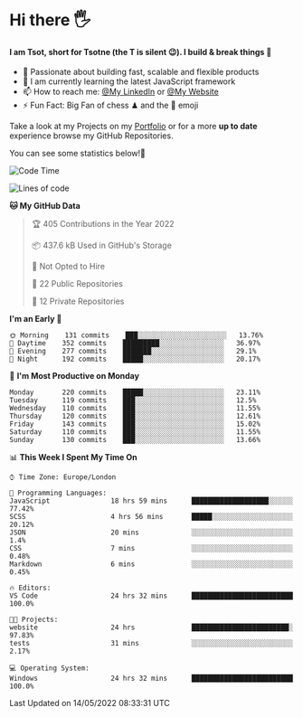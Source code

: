 # Hi there :raised_hand_with_fingers_splayed:
#### I am Tsot, short for Tsotne (the T is silent :wink:). I build & break things :space_invader:
- :telescope: Passionate about building fast, scalable and flexible products
- :seedling: I am currently learning the latest JavaScript framework 
- :mailbox: How to reach me: [@My LinkedIn](https://www.linkedin.com/in/tsotne-gvadzabia/) or [@My Website](https://tsotne.co.uk/contact)
- :zap: Fun Fact: Big Fan of chess ♟ and the 👾 emoji

Take a look at my Projects on my [Portfolio](https://tsotne.co.uk/) or for a more **up to date** experience browse my GitHub Repositories.

You can see some statistics below!:space_invader:
<!--START_SECTION:waka-->
![Code Time](http://img.shields.io/badge/Code%20Time-741%20hrs%2021%20mins-blue)

![Lines of code](https://img.shields.io/badge/From%20Hello%20World%20I%27ve%20Written-2%20Million%20lines%20of%20code-blue)

**🐱 My GitHub Data** 

> 🏆 405 Contributions in the Year 2022
 > 
> 📦 437.6 kB Used in GitHub's Storage 
 > 
> 🚫 Not Opted to Hire
 > 
> 📜 22 Public Repositories 
 > 
> 🔑 12 Private Repositories  
 > 
**I'm an Early 🐤** 

```text
🌞 Morning    131 commits    ███░░░░░░░░░░░░░░░░░░░░░░   13.76% 
🌆 Daytime    352 commits    █████████░░░░░░░░░░░░░░░░   36.97% 
🌃 Evening    277 commits    ███████░░░░░░░░░░░░░░░░░░   29.1% 
🌙 Night      192 commits    █████░░░░░░░░░░░░░░░░░░░░   20.17%

```
📅 **I'm Most Productive on Monday** 

```text
Monday       220 commits    █████░░░░░░░░░░░░░░░░░░░░   23.11% 
Tuesday      119 commits    ███░░░░░░░░░░░░░░░░░░░░░░   12.5% 
Wednesday    110 commits    ███░░░░░░░░░░░░░░░░░░░░░░   11.55% 
Thursday     120 commits    ███░░░░░░░░░░░░░░░░░░░░░░   12.61% 
Friday       143 commits    ███░░░░░░░░░░░░░░░░░░░░░░   15.02% 
Saturday     110 commits    ███░░░░░░░░░░░░░░░░░░░░░░   11.55% 
Sunday       130 commits    ███░░░░░░░░░░░░░░░░░░░░░░   13.66%

```


📊 **This Week I Spent My Time On** 

```text
⌚︎ Time Zone: Europe/London

💬 Programming Languages: 
JavaScript               18 hrs 59 mins      ███████████████████░░░░░░   77.42% 
SCSS                     4 hrs 56 mins       █████░░░░░░░░░░░░░░░░░░░░   20.12% 
JSON                     20 mins             ░░░░░░░░░░░░░░░░░░░░░░░░░   1.4% 
CSS                      7 mins              ░░░░░░░░░░░░░░░░░░░░░░░░░   0.48% 
Markdown                 6 mins              ░░░░░░░░░░░░░░░░░░░░░░░░░   0.45%

🔥 Editors: 
VS Code                  24 hrs 32 mins      █████████████████████████   100.0%

🐱‍💻 Projects: 
website                  24 hrs              ████████████████████████░   97.83% 
tests                    31 mins             ░░░░░░░░░░░░░░░░░░░░░░░░░   2.17%

💻 Operating System: 
Windows                  24 hrs 32 mins      █████████████████████████   100.0%

```


 Last Updated on 14/05/2022 08:33:31 UTC
<!--END_SECTION:waka-->
